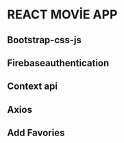 # REACT MOVİE APP
## Bootstrap-css-js
## Firebaseauthentication
## Context api
## Axios
## Add Favories




